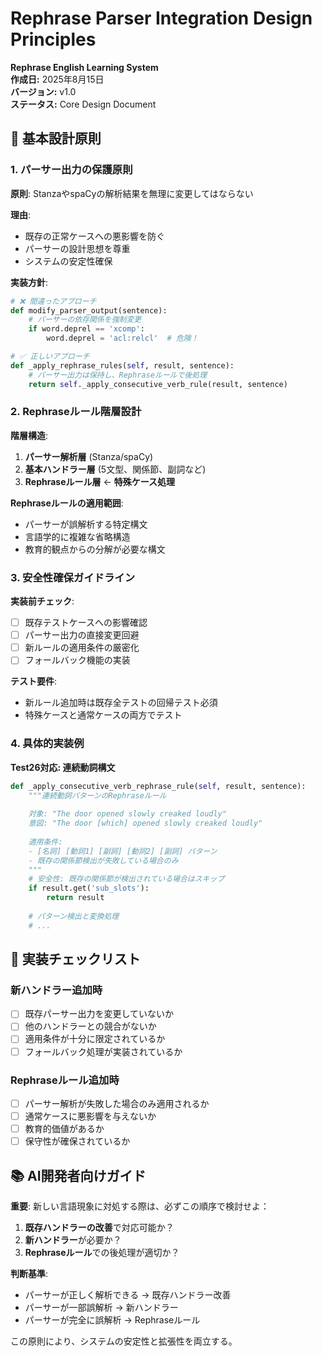 # Rephrase Parser Integration Design Principles
**Rephrase English Learning System**  
**作成日:** 2025年8月15日  
**バージョン:** v1.0  
**ステータス:** Core Design Document

## 🎯 基本設計原則

### 1. パーサー出力の保護原則
**原則**: StanzaやspaCyの解析結果を無理に変更してはならない

**理由**:
- 既存の正常ケースへの悪影響を防ぐ
- パーサーの設計思想を尊重
- システムの安定性確保

**実装方針**:
```python
# ❌ 間違ったアプローチ
def modify_parser_output(sentence):
    # パーサーの依存関係を強制変更
    if word.deprel == 'xcomp':
        word.deprel = 'acl:relcl'  # 危険！

# ✅ 正しいアプローチ  
def _apply_rephrase_rules(self, result, sentence):
    # パーサー出力は保持し、Rephraseルールで後処理
    return self._apply_consecutive_verb_rule(result, sentence)
```

### 2. Rephraseルール階層設計

**階層構造**:
1. **パーサー解析層** (Stanza/spaCy)
2. **基本ハンドラー層** (5文型、関係節、副詞など)
3. **Rephraseルール層** ← **特殊ケース処理**

**Rephraseルールの適用範囲**:
- パーサーが誤解析する特定構文
- 言語学的に複雑な省略構造
- 教育的観点からの分解が必要な構文

### 3. 安全性確保ガイドライン

**実装前チェック**:
- [ ] 既存テストケースへの影響確認
- [ ] パーサー出力の直接変更回避
- [ ] 新ルールの適用条件の厳密化
- [ ] フォールバック機能の実装

**テスト要件**:
- 新ルール追加時は既存全テストの回帰テスト必須
- 特殊ケースと通常ケースの両方でテスト

### 4. 具体的実装例

**Test26対応: 連続動詞構文**
```python
def _apply_consecutive_verb_rephrase_rule(self, result, sentence):
    """連続動詞パターンのRephraseルール
    
    対象: "The door opened slowly creaked loudly"
    意図: "The door [which] opened slowly creaked loudly"
    
    適用条件:
    - [名詞] [動詞1] [副詞] [動詞2] [副詞] パターン
    - 既存の関係節検出が失敗している場合のみ
    """
    # 安全性: 既存の関係節が検出されている場合はスキップ
    if result.get('sub_slots'):
        return result
        
    # パターン検出と変換処理
    # ...
```

## 🔧 実装チェックリスト

### 新ハンドラー追加時
- [ ] 既存パーサー出力を変更していないか
- [ ] 他のハンドラーとの競合がないか  
- [ ] 適用条件が十分に限定されているか
- [ ] フォールバック処理が実装されているか

### Rephraseルール追加時
- [ ] パーサー解析が失敗した場合のみ適用されるか
- [ ] 通常ケースに悪影響を与えないか
- [ ] 教育的価値があるか
- [ ] 保守性が確保されているか

## 📚 AI開発者向けガイド

**重要**: 新しい言語現象に対処する際は、必ずこの順序で検討せよ：

1. **既存ハンドラーの改善**で対応可能か？
2. **新ハンドラー**が必要か？
3. **Rephraseルール**での後処理が適切か？

**判断基準**:
- パーサーが正しく解析できる → 既存ハンドラー改善
- パーサーが一部誤解析 → 新ハンドラー
- パーサーが完全に誤解析 → Rephraseルール

この原則により、システムの安定性と拡張性を両立する。
